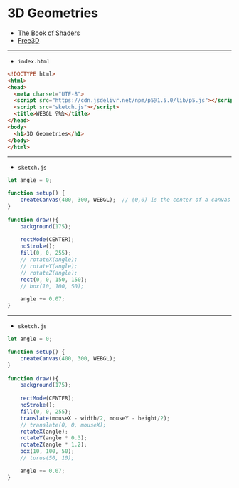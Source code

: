 # 3D Geometries

- [The Book of Shaders](https://thebookofshaders.com/)
- [Free3D](https://free3d.com/)

---
 
- `index.html`

```html
<!DOCTYPE html>
<html>
<head>
  <meta charset="UTF-8">
  <script src="https://cdn.jsdelivr.net/npm/p5@1.5.0/lib/p5.js"></script>
  <script src="sketch.js"></script>
  <title>WEBGL 연습</title>
</head>
<body>
  <h1>3D Geometries</h1>
</body>
</html>
```

---

- `sketch.js`

```javascript
let angle = 0;

function setup() {
    createCanvas(400, 300, WEBGL);  // (0,0) is the center of a canvas
}
  
function draw(){
    background(175);
    
    rectMode(CENTER);
    noStroke();
    fill(0, 0, 255);
    // rotateX(angle);
    // rotateY(angle);
    // rotateZ(angle);
    rect(0, 0, 150, 150);
    // box(10, 100, 50);

    angle += 0.07;
}
```

---

- `sketch.js`

```javascript
let angle = 0;

function setup() {
    createCanvas(400, 300, WEBGL); 
}
  
function draw(){
    background(175);
    
    rectMode(CENTER);
    noStroke();
    fill(0, 0, 255);
    translate(mouseX - width/2, mouseY - height/2);
    // translate(0, 0, mouseX);
    rotateX(angle);
    rotateY(angle * 0.3);
    rotateZ(angle * 1.2);
    box(10, 100, 50);
    // torus(50, 10);

    angle += 0.07;
}
```

